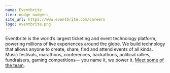 ```yaml
---
name: Eventbrite
tier: nudge nudgers
site_url: https://www.eventbrite.com/careers
logo: eventbrite.png
---
```


Eventbrite is the world’s largest ticketing and event technology platform, powering millions of live experiences around the globe. We build technology that allows anyone to create, share, find and attend events of all kinds. Music festivals, marathons, conferences, hackathons, political rallies, fundraisers, gaming competitions— you name it, we power it. [Meet some of the team](https://www.eventbritehq.com/).  
